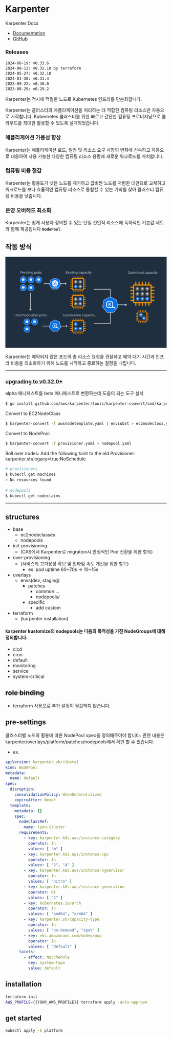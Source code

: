 # Karpenter

Karpenter Docs

- [Documentation](https://karpenter.sh/docs/)
- [GitHub](https://github.com/aws/karpenter)

### Releases
```text
2024-08-19: v0.33.6
2024-08-12: v0.32.10 by terraform
2024-05-27: v0.32.10
2024-01-30: v0.31.4
2023-09-22: v0.30.0
2023-08-29: v0.29.2
```

Karpenter는 적시에 적절한 노드로 Kubernetes 인프라를 단순화합니다.

Karpenter는 클러스터의 애플리케이션을 처리하는 데 적합한 컴퓨팅 리소스만 자동으로 시작합니다. Kubernetes 클러스터를 위한 빠르고 간단한 컴퓨팅 프로비저닝으로 클라우드를 최대한 활용할 수 있도록 설계되었습니다.

### **애플리케이션 가용성 향상**

Karpenter는 애플리케이션 로드, 일정 및 리소스 요구 사항의 변화에 신속하고 자동으로 대응하여 사용 가능한 다양한 컴퓨팅 리소스 용량에 새로운 워크로드를 배치합니다.

### **컴퓨팅 비용 절감**

Karpenter는 활용도가 낮은 노드를 제거하고 값비싼 노드를 저렴한 대안으로 교체하고 워크로드를 보다 효율적인 컴퓨팅 리소스로 통합할 수 있는 기회를 찾아 클러스터 컴퓨팅 비용을 낮춥니다.

### **운영 오버헤드 최소화**

Karpenter는 쉽게 사용자 정의할 수 있는 단일 선언적 리소스에 독자적인 기본값 세트와 함께 제공됩니다 **`NodePool`**.

## **작동 방식**

![kerpenter how to works](karpenter-how-to-works.png)

Karpenter는 예약되지 않은 포드의 총 리소스 요청을 관찰하고 예약 대기 시간과 인프라 비용을 최소화하기 위해 노드를 시작하고 종료하는 결정을 내립니다.

---
### [upgrading to v0.32.0+](https://karpenter.sh/v0.32/upgrading/v1beta1-migration/)

alpha 매니페스트를 beta 매니페스트로 변환하는데 도움이 되는 도구 설치
```bash
$ go install github.com/aws/karpenter/tools/karpenter-convert/cmd/karpenter-convert@release-v0.32.x
```
Convert to EC2NodeClass
```bash
$ karpenter-convert -f awsnodetemplate.yaml | envsubst > ec2nodeclass.yaml
```
Convert to NodePool
```bash
$ karpenter-convert -f provisioner.yaml > nodepool.yaml
```

Roll over nodes: Add the following taint to the old Provisioner: karpenter.sh/legacy=true:NoSchedule

```bash
# provisioners
$ kubectl get machines
> No resources found

# nodepools
$ kubectl get nodeclaims
```
---

## **structures**
- base
  - ec2nodeclasses
  - nodepools
- init-provisioning
  - (CAS에서 Karpenter로 migration시 안정적인 Pod 전환을 위한 항목)
- over-provisioning
  - (서비스의 고가용성 확보 및 업타임 속도 개선을 위한 항목)
    - ex. pod uptime 60~70s -> 10~15s
- overlays
  - envs(dev, staging)
    - patches
      - common ...
      - nodepools/
    - specific
      - add custom
- terraform
  - (karpenter installation)

#### karpenter kustomize의 nodepools는 다음의 목적성을 가진 NodeGroups에 대해 정의합니다.
  - cicd
  - cron
  - default
  - monitoring
  - service
  - system-critical

## **~~role binding~~**
- terraform 사용으로 추가 설정이 필요하지 않습니다.

## **pre-settings**
클러스터별 노드의 활용에 따른 NodePool spec을 정의해주어야 합니다.
관련 내용은 karpenter/overlays/platform/patches/nodepools에서 확인 할 수 있습니다.
- ex. 
```yaml
apiVersion: karpenter.sh/v1beta1
kind: NodePool
metadata:
  name: default
spec:
  disruption:
    consolidationPolicy: WhenUnderutilized
    expireAfter: Never
  template:
    metadata: {}
    spec:
      nodeClassRef:
        name: lyon-cluster
      requirements:
        - key: karpenter.k8s.aws/instance-category
          operator: In
          values: [ "m" ]
        - key: karpenter.k8s.aws/instance-cpu
          operator: In
          values: [ "2", "4" ]
        - key: karpenter.k8s.aws/instance-hypervisor
          operator: In
          values: [ "nitro" ]
        - key: karpenter.k8s.aws/instance-generation
          operator: Gt
          values: [ "2" ]
        - key: kubernetes.io/arch
          operator: In
          values: [ "amd64", "arm64" ]
        - key: karpenter.sh/capacity-type
          operator: In
          values: [ "on-demand", "spot" ]
        - key: eks.amazonaws.com/nodegroup
          operator: In
          values: [ "default" ]
      taints:
        - effect: NoSchedule
          key: system-type
          value: default
```

## **installation**
```bash
terraform init
AWS_PROFILE={{YOUR_AWS_PROFILE}} terraform apply -auto-approve
```

## **get started**
```bash
kubectl apply -k platform
```
